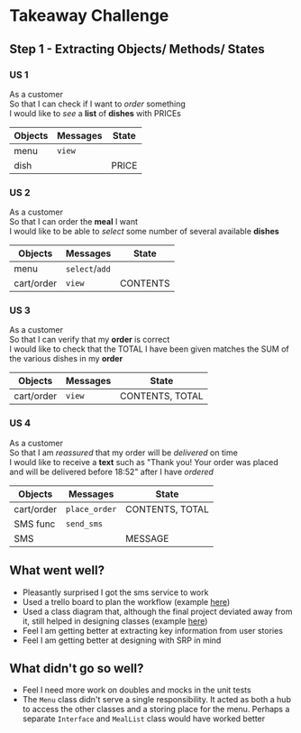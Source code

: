 # Takeaway Challenge

## Step 1 - Extracting Objects/ Methods/ States
### US 1
As a customer  
So that I can check if I want to _order_ something  
I would like to _see_ a **list** of **dishes** with PRICEs  

| Objects | Messages             | State |
|---------|----------------------|-------|
|menu     |`view`                |       |
|dish     |                      |PRICE  |

### US 2
As a customer  
So that I can order the **meal** I want  
I would like to be able to _select_ some number of several available **dishes**  

| Objects  | Messages             | State         |
|----------|----------------------|---------------|
|menu      |`select`/`add`        |               |
|cart/order|`view`                |CONTENTS       |

### US 3
As a customer  
So that I can verify that my **order** is correct  
I would like to check that the TOTAL I have been given matches the SUM of the various dishes in my **order**  

| Objects  | Messages             | State         |
|----------|----------------------|---------------|
|cart/order|`view`                |CONTENTS, TOTAL|

### US 4
As a customer  
So that I am _reassured_ that my order will be _delivered_ on time  
I would like to receive a **text** such as "Thank you! Your order was placed and will be delivered before 18:52" after I have _ordered_  

| Objects  | Messages             | State         |
|----------|----------------------|---------------|
|cart/order|`place_order`         |CONTENTS, TOTAL|
|SMS func  |`send_sms`            |               |
|SMS       |                      |MESSAGE        |

## What went well? 
* Pleasantly surprised I got the sms service to work
* Used a trello board to plan the workflow (example [here](https://drive.google.com/file/d/1DO9PTdReV18bdncn1u2oqnob6OrQXFC3/view?usp=sharing))
* Used a class diagram that, although the final project deviated away from it, still helped in designing classes (example [here](https://docs.google.com/drawings/d/1-7jKE8m_3tYrczEPTwYWyE1ZpNChQ7CRCxNBaRFQ3n0/edit?usp=sharing))
* Feel I am getting better at extracting key information from user stories
* Feel I am getting better at designing with SRP in mind

## What didn't go so well?
* Feel I need more work on doubles and mocks in the unit tests
* The `Menu` class didn't serve a single responsibility. It acted as both a hub to access the other classes and a storing place for the menu. Perhaps a separate `Interface` and `MealList` class would have worked better